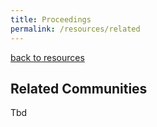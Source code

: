 ```yaml
---
title: Proceedings
permalink: /resources/related
---
```


[back to resources]({{site.base_url}}/resources)

## Related Communities

Tbd
